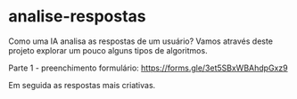 # analise-respostas
Como uma IA analisa as respostas de um usuário? Vamos através deste projeto explorar um pouco alguns tipos de algoritmos.

Parte 1 - preenchimento formulário: https://forms.gle/3et5SBxWBAhdpGxz9

Em seguida as respostas mais criativas.
